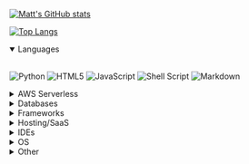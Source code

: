 [![Matt's GitHub stats](https://github-readme-stats-taupe-nine-41.vercel.app/api?username=rst515&show_icons=true&theme=dark&bg_color=00000000&show=reviews&hide=stars&include_all_commits=true&cache_seconds=3600)](https://github.com/anuraghazra/github-readme-stats)

[![Top Langs](https://github-readme-stats-taupe-nine-41.vercel.app/api/top-langs/?username=rst515&layout=compact&theme=dark&bg_color=00000000&exclude_repo=github-readme-stats,oh-my-zsh&hide=css,html,smarty)](https://github.com/rst515)

[//]: # (Badges from https://github.com/Ileriayo/markdown-badges)
<details open>
<summary>Languages</summary>
<br>

![Python](https://img.shields.io/badge/python-3670A0?style=for-the-badge&logo=python&logoColor=ffdd54) ![HTML5](https://img.shields.io/badge/html5-%23E34F26.svg?style=for-the-badge&logo=html5&logoColor=white) ![JavaScript](https://img.shields.io/badge/javascript-%23323330.svg?style=for-the-badge&logo=javascript&logoColor=%23F7DF1E)  ![Shell Script](https://img.shields.io/badge/shell_script-%23121011.svg?style=for-the-badge&logo=gnu-bash&logoColor=white) ![Markdown](https://img.shields.io/badge/markdown-%23000000.svg?style=for-the-badge&logo=markdown&logoColor=white)
</details>

<details>
<summary>AWS Serverless</summary>
<br>

![Amazon AWS Badge](https://img.shields.io/badge/Amazon%20AWS-232F3E?logo=amazonaws&logoColor=fff&style=for-the-badge) ![AWS Lambda Badge](https://img.shields.io/badge/AWS%20Lambda-F90?logo=awslambda&logoColor=fff&style=for-the-badge)  ![Amazon S3 Badge](https://img.shields.io/badge/Amazon%20S3-569A31?logo=amazons3&logoColor=fff&style=for-the-badge) ![Amazon EC2 Badge](https://img.shields.io/badge/Amazon%20EC2-F90?logo=amazonec2&logoColor=fff&style=for-the-badge) ![Amazon ECS Badge](https://img.shields.io/badge/Amazon%20ECS-F90?logo=amazonecs&logoColor=fff&style=for-the-badge) ![Amazon RDS Badge](https://img.shields.io/badge/Amazon%20RDS-527FFF?logo=amazonrds&logoColor=fff&style=for-the-badge) ![Amazon SQS Badge](https://img.shields.io/badge/Amazon%20SQS-FF4F8B?logo=amazonsqs&logoColor=fff&style=for-the-badge) ![Amazon DynamoDB Badge](https://img.shields.io/badge/Amazon%20DynamoDB-4053D6?logo=amazondynamodb&logoColor=fff&style=for-the-badge) ![Amazon CloudWatch Badge](https://img.shields.io/badge/Amazon%20CloudWatch-FF4F8B?logo=amazoncloudwatch&logoColor=fff&style=for-the-badge) ![Amazon API Gateway Badge](https://img.shields.io/badge/Amazon%20API%20Gateway-FF4F8B?logo=amazonapigateway&logoColor=fff&style=for-the-badge) CloudFormation CodeBuild
</details>

<details>
<summary>Databases</summary>
<br>

![AmazonDynamoDB](https://img.shields.io/badge/Amazon%20DynamoDB-4053D6?style=for-the-badge&logo=Amazon%20DynamoDB&logoColor=white) ![MariaDB](https://img.shields.io/badge/MariaDB-003545?style=for-the-badge&logo=mariadb&logoColor=white) ![MySQL](https://img.shields.io/badge/mysql-%2300f.svg?style=for-the-badge&logo=mysql&logoColor=white) ![Postgres](https://img.shields.io/badge/postgres-%23316192.svg?style=for-the-badge&logo=postgresql&logoColor=white) ![SQLite](https://img.shields.io/badge/sqlite-%2307405e.svg?style=for-the-badge&logo=sqlite&logoColor=white)
</details>

<details>
<summary>Frameworks</summary>
<br>

![Bootstrap](https://img.shields.io/badge/bootstrap-%238511FA.svg?style=for-the-badge&logo=bootstrap&logoColor=white) ![Django](https://img.shields.io/badge/django-%23092E20.svg?style=for-the-badge&logo=django&logoColor=white) ![DjangoREST](https://img.shields.io/badge/DJANGO-REST-ff1709?style=for-the-badge&logo=django&logoColor=white&color=ff1709&labelColor=gray) ![JWT](https://img.shields.io/badge/JWT-black?style=for-the-badge&logo=JSON%20web%20tokens) 
</details>

<details>
<summary>Hosting/SaaS</summary>
<br>

![AWS](https://img.shields.io/badge/AWS-%23FF9900.svg?style=for-the-badge&logo=amazon-aws&logoColor=white) ![DigitalOcean](https://img.shields.io/badge/DigitalOcean-%230167ff.svg?style=for-the-badge&logo=digitalOcean&logoColor=white) ![Heroku](https://img.shields.io/badge/heroku-%23430098.svg?style=for-the-badge&logo=heroku&logoColor=white) ![Vercel](https://img.shields.io/badge/vercel-%23000000.svg?style=for-the-badge&logo=vercel&logoColor=white) 
</details>

<details>
<summary>IDEs</summary>
<br>

![CodePen](https://img.shields.io/badge/CodePen-white?style=for-the-badge&logo=codepen&logoColor=black)  ![Jupyter Notebook](https://img.shields.io/badge/jupyter-%23FA0F00.svg?style=for-the-badge&logo=jupyter&logoColor=white) ![PyCharm](https://img.shields.io/badge/pycharm-143?style=for-the-badge&logo=pycharm&logoColor=black&color=black&labelColor=green) ![Replit](https://img.shields.io/badge/Replit-DD1200?style=for-the-badge&logo=Replit&logoColor=white) ![Visual Studio Code](https://img.shields.io/badge/Visual%20Studio%20Code-0078d7.svg?style=for-the-badge&logo=visual-studio-code&logoColor=white)
</details>


<details>
<summary>OS</summary>
<br>

![Linux](https://img.shields.io/badge/Linux-FCC624?style=for-the-badge&logo=linux&logoColor=black) 	![macOS](https://img.shields.io/badge/mac%20os-000000?style=for-the-badge&logo=macos&logoColor=F0F0F0) ![Windows](https://img.shields.io/badge/Windows-0078D6?style=for-the-badge&logo=windows&logoColor=white) 
</details>

<details>
<summary>Other</summary>
<br>

![Confluence](https://img.shields.io/badge/confluence-%23172BF4.svg?style=for-the-badge&logo=confluence&logoColor=white) ![Docker](https://img.shields.io/badge/docker-%230db7ed.svg?style=for-the-badge&logo=docker&logoColor=white) ![GitHub](https://img.shields.io/badge/github-%23121011.svg?style=for-the-badge&logo=github&logoColor=white) ![Homebridge](https://img.shields.io/badge/homebridge-%23491F59.svg?style=for-the-badge&logo=homebridge&logoColor=white) ![Jira](https://img.shields.io/badge/jira-%230A0FFF.svg?style=for-the-badge&logo=jira&logoColor=white) ![Postman](https://img.shields.io/badge/Postman-FF6C37?style=for-the-badge&logo=postman&logoColor=white) ![Power Bi](https://img.shields.io/badge/power_bi-F2C811?style=for-the-badge&logo=powerbi&logoColor=black) 
</details>
